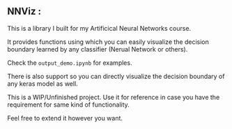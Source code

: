 ## NNViz :

This is a library I built for my Artificical Neural Networks course.

It provides functions using which you can easily visualize the decision boundary learned by any classifier (Nerual Network or others).

Check the `output_demo.ipynb` for examples.

There is also support so you can directly visualize the decision boundary of any keras model as well.

This is a WIP/Unfinished project. Use it for reference in case you have the requirement for same kind of functionality.

Feel free to extend it however you want.
